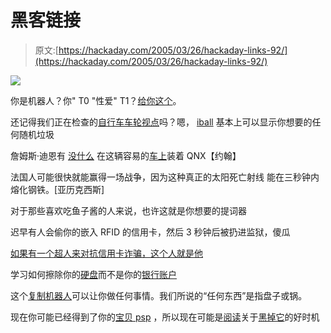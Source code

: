 # 黑客链接

> 原文:[https://hackaday.com/2005/03/26/hackaday-links-92/](https://hackaday.com/2005/03/26/hackaday-links-92/)

![](../Images/7ed0352b27eb2b31f1112af1dc5e7196.png)

你是机器人？你" T0 "性爱" T1？[给你这个](http://www.guardian.co.uk/life/science/story/0,12996,1403780,00.html?gusrc=rss%5C)。

还记得我们正在检查的[自行车车轮视点](http://hackaday.com/entry/1234000777036590/)吗？嗯， [iball](http://www.audiovisualizers.com/library/store/iball/iball.htm) 基本上可以显示你想要的任何随机垃圾

詹姆斯·迪恩有 [没什么](http://www.ghostriderrobot.com/index.php) 在这辆容易的[车上](http://hackaday.com/entry/1234000803036419/)装着 QNX【约翰】

法国人可能很快就能赢得一场战争，因为这种真正的太阳死亡射线
能在三秒钟内熔化钢铁。[亚历克西斯]

对于那些喜欢吃鱼子酱的人来说，也许这就是你想要的提词器

迟早有人会偷你的嵌入 RFID 的信用卡，然后 3 秒钟后被扔进监狱，傻瓜

[如果有一个超人来对抗信用卡诈骗，这个人就是他](http://www.livejournal.com/users/publius_ovidius/111672.html)

学习如何擦除你的[硬盘](http://www.engadget.com/entry/1234000473036054/)而不是你的[银行账户](http://www.totse.com/en/hack/hack_attack/atm-more.html)

这个[复制机器人](http://www.engadget.com/entry/1234000270036740/)可以让你做任何事情。我们所说的“任何东西”是指盘子或锅。

现在你可能已经得到了你的[宝贝 psp](http://www.mobilegamearena.net/news_133.html) ，所以现在可能是[阅读](http://www.psphacks.net/content/view/122/2/)关于[黑掉它](http://engadget.com/entry/1234000783037778/)的好时机